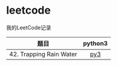 # leetcode
我的LeetCode记录

| 题目 | python3 |
|:---:|:---:|
|42. Trapping Rain Water| [py3](https://github.com/PingHGao/leetcode/blob/master/TrappingRainWater.py) |  
